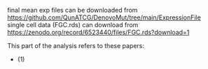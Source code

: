 final mean exp files can be downloaded from https://github.com/QunATCG/DenovoMut/tree/main/ExpressionFile <br>
single cell data (FGC.rds) can download from https://zenodo.org/record/6523440/files/FGC.rds?download=1

This part of the analysis refers to these papers:
- (1) 
